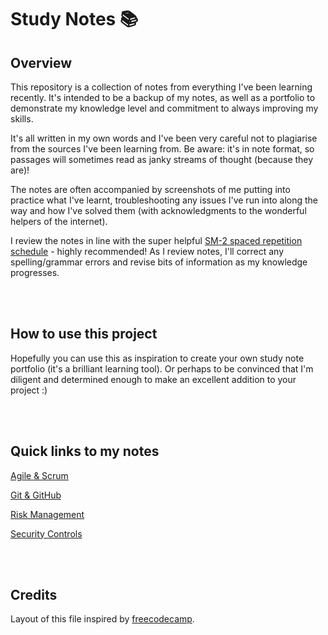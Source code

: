 # **Study Notes 📚**

## **Overview**

This repository is a collection of notes from everything I've been learning recently. It's intended to be a backup of my notes, as well as a portfolio to demonstrate my knowledge level and commitment to always improving my skills.

It's all written in my own words and I've been very careful not to plagiarise from the sources I've been learning from. Be aware: it's in note format, so passages will sometimes read as janky streams of thought (because they are)! 

The notes are often accompanied by screenshots of me putting into practice what I've learnt, troubleshooting any issues I've run into along the way and how I've solved them (with acknowledgments to the wonderful helpers of the internet).

I review the notes in line with the super helpful [SM-2 spaced repetition schedule](https://www.lifehack.org/851026/spaced-repetition) - highly recommended! As I review notes, I'll correct any spelling/grammar errors and revise bits of information as my knowledge progresses. 

<br>
<br>

## **How to use this project**

Hopefully you can use this as inspiration to create your own study note portfolio (it's a brilliant learning tool). Or perhaps to be convinced that I'm diligent and determined enough to make an excellent addition to your project :)

<br>
<br>

## **Quick links to my notes**

[Agile & Scrum](https://github.com/milliedavidson/StudyNotes/blob/main/AgileAndScrum.md)

[Git & GitHub](https://github.com/milliedavidson/StudyNotes/blob/main/GitAndGitHub.md)

[Risk Management](https://github.com/milliedavidson/StudyNotes/blob/main/RiskManagement.md)

[Security Controls](https://github.com/milliedavidson/StudyNotes/blob/main/SecurityControls.md)

<br>
<br>

## **Credits**

Layout of this file inspired by [freecodecamp](https://www.freecodecamp.org/news/how-to-write-a-good-readme-file/).